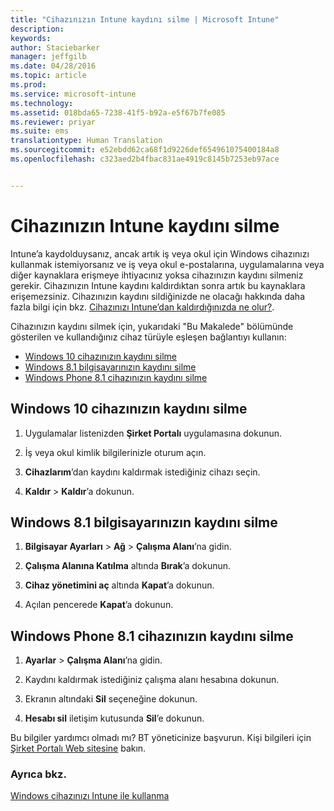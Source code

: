 ```yaml
---
title: "Cihazınızın Intune kaydını silme | Microsoft Intune"
description: 
keywords: 
author: Staciebarker
manager: jeffgilb
ms.date: 04/28/2016
ms.topic: article
ms.prod: 
ms.service: microsoft-intune
ms.technology: 
ms.assetid: 018bda65-7238-41f5-b92a-e5f67b7fe085
ms.reviewer: priyar
ms.suite: ems
translationtype: Human Translation
ms.sourcegitcommit: e52ebdd62ca68f1d9226def654961075400184a8
ms.openlocfilehash: c323aed2b4fbac831ae4919c8145b7253eb97ace


---
```



# Cihazınızın Intune kaydını silme

Intune’a kaydolduysanız, ancak artık iş veya okul için Windows cihazınızı kullanmak istemiyorsanız ve iş veya okul e-postalarına, uygulamalarına veya diğer kaynaklara erişmeye ihtiyacınız yoksa cihazınızın kaydını silmeniz gerekir. Cihazınızın Intune kaydını kaldırdıktan sonra artık bu kaynaklara erişemezsiniz. Cihazınızın kaydını sildiğinizde ne olacağı hakkında daha fazla bilgi için bkz. [Cihazınızı Intune’dan kaldırdığınızda ne olur?](what-happens-if-you-unenroll-your-device-from-intune-windows.md).

Cihazınızın kaydını silmek için, yukarıdaki "Bu Makalede" bölümünde gösterilen ve kullandığınız cihaz türüyle eşleşen bağlantıyı kullanın:

-   [Windows 10 cihazınızın kaydını silme](#unenroll-your-windows-10-device)
-   [Windows 8.1 bilgisayarınızın kaydını silme](#unenroll-your-windows-8-1-computer)
-   [Windows Phone 8.1 cihazınızın kaydını silme](#unenroll-your-windows-phone-8-1-device)

## Windows 10 cihazınızın kaydını silme

1.  Uygulamalar listenizden **Şirket Portalı** uygulamasına dokunun.

2.  İş veya okul kimlik bilgilerinizle oturum açın.

3.   **Cihazlarım**’dan kaydını kaldırmak istediğiniz cihazı seçin.

4.  **Kaldır** &gt; **Kaldır**’a dokunun.

## Windows 8.1 bilgisayarınızın kaydını silme

1.  **Bilgisayar Ayarları** &gt; **Ağ** &gt; **Çalışma Alanı**’na gidin.

2.  **Çalışma Alanına Katılma** altında **Bırak**’a dokunun.

3.  **Cihaz yönetimini aç** altında **Kapat**’a dokunun.

4.  Açılan pencerede **Kapat**’a dokunun.

## Windows Phone 8.1 cihazınızın kaydını silme

1.  **Ayarlar** &gt; **Çalışma Alanı**’na gidin.

2.  Kaydını kaldırmak istediğiniz çalışma alanı hesabına dokunun.

3.  Ekranın altındaki **Sil** seçeneğine dokunun.

4.  **Hesabı sil** iletişim kutusunda **Sil**’e dokunun.

Bu bilgiler yardımcı olmadı mı? BT yöneticinize başvurun. Kişi bilgileri için [Şirket Portalı Web sitesine](http://portal.manage.microsoft.com) bakın.

### Ayrıca bkz.
[Windows cihazınızı Intune ile kullanma](using-your-windows-device-with-intune.md)


<!--HONumber=Jun16_HO4-->


